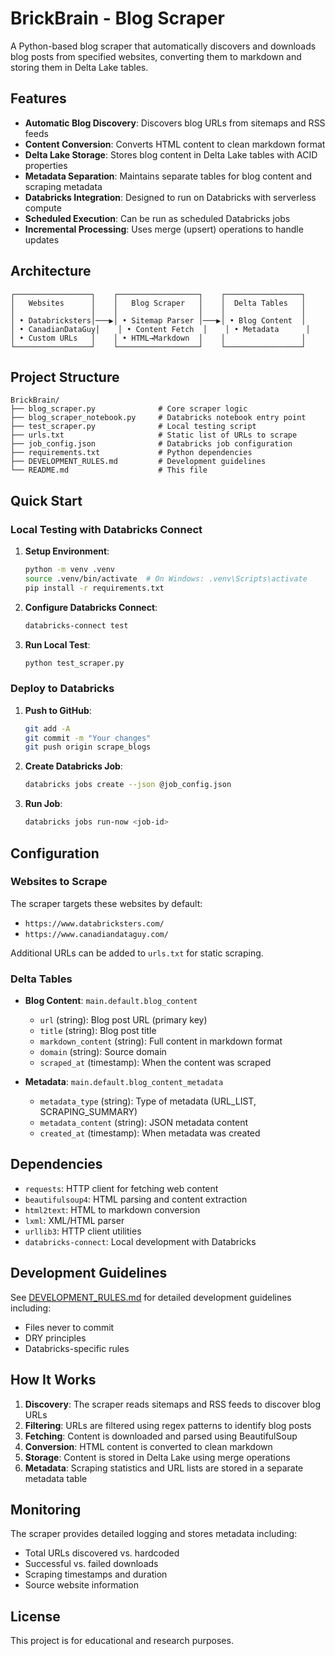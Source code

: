 # BrickBrain - Blog Scraper

A Python-based blog scraper that automatically discovers and downloads blog posts from specified websites, converting them to markdown and storing them in Delta Lake tables.

## Features

- **Automatic Blog Discovery**: Discovers blog URLs from sitemaps and RSS feeds
- **Content Conversion**: Converts HTML content to clean markdown format
- **Delta Lake Storage**: Stores blog content in Delta Lake tables with ACID properties
- **Metadata Separation**: Maintains separate tables for blog content and scraping metadata
- **Databricks Integration**: Designed to run on Databricks with serverless compute
- **Scheduled Execution**: Can be run as scheduled Databricks jobs
- **Incremental Processing**: Uses merge (upsert) operations to handle updates

## Architecture

```
┌─────────────────┐    ┌──────────────────┐    ┌─────────────────┐
│   Websites      │    │   Blog Scraper   │    │  Delta Tables   │
│                 │    │                  │    │                 │
│ • Databricksters│───▶│ • Sitemap Parser │───▶│ • Blog Content  │
│ • CanadianDataGuy│    │ • Content Fetch  │    │ • Metadata      │
│ • Custom URLs   │    │ • HTML→Markdown  │    │                 │
└─────────────────┘    └──────────────────┘    └─────────────────┘
```

## Project Structure

```
BrickBrain/
├── blog_scraper.py              # Core scraper logic
├── blog_scraper_notebook.py     # Databricks notebook entry point
├── test_scraper.py              # Local testing script
├── urls.txt                     # Static list of URLs to scrape
├── job_config.json              # Databricks job configuration
├── requirements.txt             # Python dependencies
├── DEVELOPMENT_RULES.md         # Development guidelines
└── README.md                    # This file
```

## Quick Start

### Local Testing with Databricks Connect

1. **Setup Environment**:
   ```bash
   python -m venv .venv
   source .venv/bin/activate  # On Windows: .venv\Scripts\activate
   pip install -r requirements.txt
   ```

2. **Configure Databricks Connect**:
   ```bash
   databricks-connect test
   ```

3. **Run Local Test**:
   ```bash
   python test_scraper.py
   ```

### Deploy to Databricks

1. **Push to GitHub**:
   ```bash
   git add -A
   git commit -m "Your changes"
   git push origin scrape_blogs
   ```

2. **Create Databricks Job**:
   ```bash
   databricks jobs create --json @job_config.json
   ```

3. **Run Job**:
   ```bash
   databricks jobs run-now <job-id>
   ```

## Configuration

### Websites to Scrape

The scraper targets these websites by default:
- `https://www.databricksters.com/`
- `https://www.canadiandataguy.com/`

Additional URLs can be added to `urls.txt` for static scraping.

### Delta Tables

- **Blog Content**: `main.default.blog_content`
  - `url` (string): Blog post URL (primary key)
  - `title` (string): Blog post title
  - `markdown_content` (string): Full content in markdown format
  - `domain` (string): Source domain
  - `scraped_at` (timestamp): When the content was scraped

- **Metadata**: `main.default.blog_content_metadata`
  - `metadata_type` (string): Type of metadata (URL_LIST, SCRAPING_SUMMARY)
  - `metadata_content` (string): JSON metadata content
  - `created_at` (timestamp): When metadata was created

## Dependencies

- `requests`: HTTP client for fetching web content
- `beautifulsoup4`: HTML parsing and content extraction
- `html2text`: HTML to markdown conversion
- `lxml`: XML/HTML parser
- `urllib3`: HTTP client utilities
- `databricks-connect`: Local development with Databricks

## Development Guidelines

See [DEVELOPMENT_RULES.md](DEVELOPMENT_RULES.md) for detailed development guidelines including:
- Files never to commit
- DRY principles
- Databricks-specific rules

## How It Works

1. **Discovery**: The scraper reads sitemaps and RSS feeds to discover blog URLs
2. **Filtering**: URLs are filtered using regex patterns to identify blog posts
3. **Fetching**: Content is downloaded and parsed using BeautifulSoup
4. **Conversion**: HTML content is converted to clean markdown
5. **Storage**: Content is stored in Delta Lake using merge operations
6. **Metadata**: Scraping statistics and URL lists are stored in a separate metadata table

## Monitoring

The scraper provides detailed logging and stores metadata including:
- Total URLs discovered vs. hardcoded
- Successful vs. failed downloads
- Scraping timestamps and duration
- Source website information

## License

This project is for educational and research purposes.